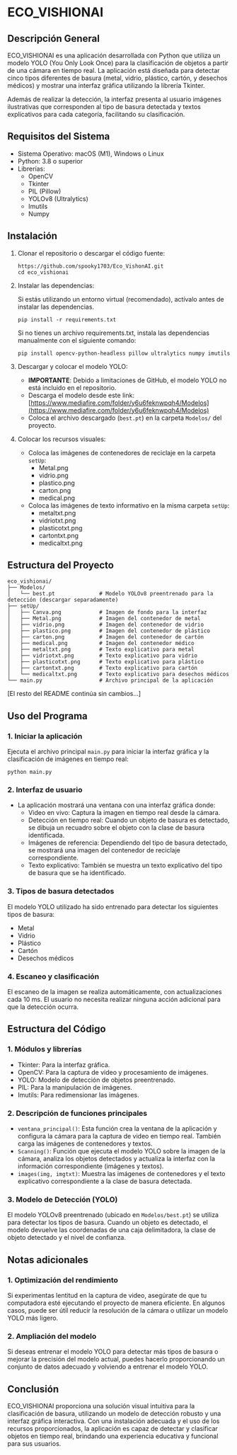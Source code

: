 # ECO_VISHIONAI

## Descripción General

ECO_VISHIONAI es una aplicación desarrollada con Python que utiliza un modelo YOLO (You Only Look Once) para la clasificación de objetos a partir de una cámara en tiempo real. La aplicación está diseñada para detectar cinco tipos diferentes de basura (metal, vidrio, plástico, cartón, y desechos médicos) y mostrar una interfaz gráfica utilizando la librería Tkinter.

Además de realizar la detección, la interfaz presenta al usuario imágenes ilustrativas que corresponden al tipo de basura detectada y textos explicativos para cada categoría, facilitando su clasificación.

## Requisitos del Sistema

- Sistema Operativo: macOS (M1), Windows o Linux
- Python: 3.8 o superior
- Librerías:
  - OpenCV
  - Tkinter
  - PIL (Pillow)
  - YOLOv8 (Ultralytics)
  - Imutils
  - Numpy

## Instalación

1. Clonar el repositorio o descargar el código fuente:
   ```
   https://github.com/spooky1703/Eco_VishonAI.git
   cd eco_vishionai
   ```

2. Instalar las dependencias:

   Si estás utilizando un entorno virtual (recomendado), actívalo antes de instalar las dependencias.

   ```
   pip install -r requirements.txt
   ```

   Si no tienes un archivo requirements.txt, instala las dependencias manualmente con el siguiente comando:

   ```
   pip install opencv-python-headless pillow ultralytics numpy imutils
   ```

3. Descargar y colocar el modelo YOLO:
   - **IMPORTANTE**: Debido a limitaciones de GitHub, el modelo YOLO no está incluido en el repositorio.
   - Descarga el modelo desde este link: [https://www.mediafire.com/folder/y6u6feknwpqh4/Modelos](https://www.mediafire.com/folder/y6u6feknwpqh4/Modelos)
   - Coloca el archivo descargado (`best.pt`) en la carpeta `Modelos/` del proyecto.

4. Colocar los recursos visuales:
   - Coloca las imágenes de contenedores de reciclaje en la carpeta `setUp`:
     - Metal.png
     - vidrio.png
     - plastico.png
     - carton.png
     - medical.png
   - Coloca las imágenes de texto informativo en la misma carpeta `setUp`:
     - metaltxt.png
     - vidriotxt.png
     - plasticotxt.png
     - cartontxt.png
     - medicaltxt.png

## Estructura del Proyecto

```
eco_vishionai/
├── Modelos/
│   └── best.pt              # Modelo YOLOv8 preentrenado para la detección (descargar separadamente)
├── setUp/
│   ├── Canva.png            # Imagen de fondo para la interfaz
│   ├── Metal.png            # Imagen del contenedor de metal
│   ├── vidrio.png           # Imagen del contenedor de vidrio
│   ├── plastico.png         # Imagen del contenedor de plástico
│   ├── carton.png           # Imagen del contenedor de cartón
│   ├── medical.png          # Imagen del contenedor médico
│   ├── metaltxt.png         # Texto explicativo para metal
│   ├── vidriotxt.png        # Texto explicativo para vidrio
│   ├── plasticotxt.png      # Texto explicativo para plástico
│   ├── cartontxt.png        # Texto explicativo para cartón
│   └── medicaltxt.png       # Texto explicativo para desechos médicos
└── main.py                  # Archivo principal de la aplicación
```

[El resto del README continúa sin cambios...]
## Uso del Programa

### 1. Iniciar la aplicación

Ejecuta el archivo principal `main.py` para iniciar la interfaz gráfica y la clasificación de imágenes en tiempo real:

```
python main.py
```

### 2. Interfaz de usuario

- La aplicación mostrará una ventana con una interfaz gráfica donde:
  - Video en vivo: Captura la imagen en tiempo real desde la cámara.
  - Detección en tiempo real: Cuando un objeto de basura es detectado, se dibuja un recuadro sobre el objeto con la clase de basura identificada.
  - Imágenes de referencia: Dependiendo del tipo de basura detectado, se mostrará una imagen del contenedor de reciclaje correspondiente.
  - Texto explicativo: También se muestra un texto explicativo del tipo de basura que se ha identificado.

### 3. Tipos de basura detectados

El modelo YOLO utilizado ha sido entrenado para detectar los siguientes tipos de basura:

- Metal
- Vidrio
- Plástico
- Cartón
- Desechos médicos

### 4. Escaneo y clasificación

El escaneo de la imagen se realiza automáticamente, con actualizaciones cada 10 ms. El usuario no necesita realizar ninguna acción adicional para que la detección ocurra.

## Estructura del Código

### 1. Módulos y librerías

- Tkinter: Para la interfaz gráfica.
- OpenCV: Para la captura de video y procesamiento de imágenes.
- YOLO: Modelo de detección de objetos preentrenado.
- PIL: Para la manipulación de imágenes.
- Imutils: Para redimensionar las imágenes.

### 2. Descripción de funciones principales

- `ventana_principal()`: Esta función crea la ventana de la aplicación y configura la cámara para la captura de video en tiempo real. También carga las imágenes de contenedores y textos.
- `Scanning()`: Función que ejecuta el modelo YOLO sobre la imagen de la cámara, analiza los objetos detectados y actualiza la interfaz con la información correspondiente (imágenes y textos).
- `images(img, imgtxt)`: Muestra las imágenes de contenedores y el texto explicativo correspondiente a la clase de basura detectada.

### 3. Modelo de Detección (YOLO)

El modelo YOLOv8 preentrenado (ubicado en `Modelos/best.pt`) se utiliza para detectar los tipos de basura. Cuando un objeto es detectado, el modelo devuelve las coordenadas de una caja delimitadora, la clase de objeto detectado y el nivel de confianza.

## Notas adicionales

### 1. Optimización del rendimiento

Si experimentas lentitud en la captura de video, asegúrate de que tu computadora esté ejecutando el proyecto de manera eficiente. En algunos casos, puede ser útil reducir la resolución de la cámara o utilizar un modelo YOLO más ligero.

### 2. Ampliación del modelo

Si deseas entrenar el modelo YOLO para detectar más tipos de basura o mejorar la precisión del modelo actual, puedes hacerlo proporcionando un conjunto de datos adecuado y volviendo a entrenar el modelo YOLO.

## Conclusión

ECO_VISHIONAI proporciona una solución visual intuitiva para la clasificación de basura, utilizando un modelo de detección robusto y una interfaz gráfica interactiva. Con una instalación adecuada y el uso de los recursos proporcionados, la aplicación es capaz de detectar y clasificar objetos en tiempo real, brindando una experiencia educativa y funcional para sus usuarios.

